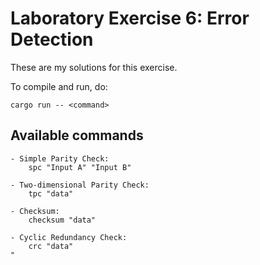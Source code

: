# Laboratory Exercise 6: Error Detection
These are my solutions for this exercise.

To compile and run, do:
```
cargo run -- <command>
```

## Available commands
```
- Simple Parity Check:
    spc "Input A" "Input B"

- Two-dimensional Parity Check:
    tpc "data"

- Checksum:
    checksum "data"

- Cyclic Redundancy Check:
    crc "data"
"
```
